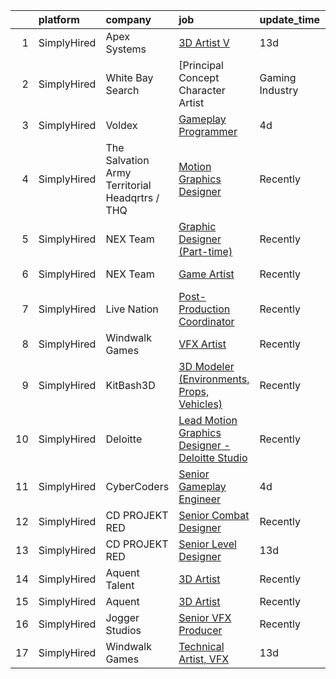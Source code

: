

|    | platform    | company                                        | job                                                                                                                                                                                  | update_time   | location                 |
|---:|:------------|:-----------------------------------------------|:-------------------------------------------------------------------------------------------------------------------------------------------------------------------------------------|:--------------|:-------------------------|
|  1 | SimplyHired | Apex Systems                                   | [3D Artist V](https://www.simplyhired.com/job/pphQl3WJh-l_yO07Ug5dXDq-9UheCSW4gCxPR-Av7CDWeI0-ytCSrA?q=vfx+designer)                                                                 | 13d           | Daly City, CA            |
|  2 | SimplyHired | White Bay Search                               | [Principal Concept Character Artist | Gaming Industry | SciFi Title | Remote](https://www.simplyhired.com/job/_16NZNBWHPA3wCHNm9DuOxeDgU9CuC-Q_7cZ-eEGzDWOF12bnNmPMA?q=vfx+designer) | 12d           | Los Angeles, CA          |
|  3 | SimplyHired | Voldex                                         | [Gameplay Programmer](https://www.simplyhired.com/job/fAfitGgLHkvEmf6LeQHX_DykxzRJJBhva6fPrFjCyjyeiJtJtWBeOQ?q=vfx+designer)                                                         | 4d            | Remote                   |
|  4 | SimplyHired | The Salvation Army Territorial Headqrtrs / THQ | [Motion Graphics Designer](https://www.simplyhired.com/job/HdVIVzxBLn7CAEj-uPa1-l16l9oufTHAxxVi64vvKgRrMBSmoGRuYA?q=vfx+designer)                                                    | Recently      | Rancho Palos Verdes, CA  |
|  5 | SimplyHired | NEX Team                                       | [Graphic Designer (Part-time)](https://www.simplyhired.com/job/ArAeCERgNJnSROsAEp2n_qO-I_lzyfnz6bM36NLhmwbGxJAjPueYyg?q=vfx+designer)                                                | Recently      | Remote                   |
|  6 | SimplyHired | NEX Team                                       | [Game Artist](https://www.simplyhired.com/job/iVkoAAMN1edBhgoQM66yQmgz4Y8e1psB7T-iOLVmv2-MQxpbwRq6-g?q=vfx+designer)                                                                 | Recently      | San Jose, CA             |
|  7 | SimplyHired | Live Nation                                    | [Post-Production Coordinator](https://www.simplyhired.com/job/e5ijToRcygPd5LThysnut0irvNRgQAm3IAKQZ6gTj1fCcUwBisrRFQ?q=vfx+designer)                                                 | Recently      | Hollywood, CA            |
|  8 | SimplyHired | Windwalk Games                                 | [VFX Artist](https://www.simplyhired.com/job/qRWaD6kbd4ZC8FD321L0qKYnbcc69qoZvgdhuB44dkE7xyo3FsLusQ?q=vfx+designer)                                                                  | Recently      | Remote                   |
|  9 | SimplyHired | KitBash3D                                      | [3D Modeler (Environments, Props, Vehicles)](https://www.simplyhired.com/job/1xCxPyrEcQMOkHjvLC21jooAHbgF__dAvdwHrvzHZZ-ho8DZ-Z4nwQ?q=vfx+designer)                                  | Recently      | Remote                   |
| 10 | SimplyHired | Deloitte                                       | [Lead Motion Graphics Designer - Deloitte Studio](https://www.simplyhired.com/job/2Rf4an1KeYHtVfVaFIeFEu_zMjSfBC9sP8YB96h2Ml3nHRVjJrGZaQ?q=vfx+designer)                             | Recently      | Austin, TX +39 locations |
| 11 | SimplyHired | CyberCoders                                    | [Senior Gameplay Engineer](https://www.simplyhired.com/job/-iyfmnOIQS5DhRteAegp_oFBXRrLcMuPT737qL4DFzKUDd0etsbe9A?q=vfx+designer)                                                    | 4d            | Phoenix, AZ              |
| 12 | SimplyHired | CD PROJEKT RED                                 | [Senior Combat Designer](https://www.simplyhired.com/job/4YhVBQynt0rv0FrmFKiXwMst9th36cAgrVVQLk_g3kEGb2JnbsShuA?q=vfx+designer)                                                      | Recently      | Boston, MA               |
| 13 | SimplyHired | CD PROJEKT RED                                 | [Senior Level Designer](https://www.simplyhired.com/job/WHXj20ZtJq-mp0J4bdsnV3sTU6Br0yaNvZsy1XS8E8CIpmOBRuX-MQ?q=vfx+designer)                                                       | 13d           | Boston, MA               |
| 14 | SimplyHired | Aquent Talent                                  | [3D Artist](https://www.simplyhired.com/job/x6jksCrJkbr0fBRo7txhNjwZ5htow9fXv59abxP3jzUpBQPw6ZZLOg?q=vfx+designer)                                                                   | Recently      | Remote                   |
| 15 | SimplyHired | Aquent                                         | [3D Artist](https://www.simplyhired.com/job/oF-hm_RwpMI1ylelTC48a2P92gAXRA7YSt58LeIKAY4Sgzpg-NWr-Q?q=vfx+designer)                                                                   | Recently      | Remote                   |
| 16 | SimplyHired | Jogger Studios                                 | [Senior VFX Producer](https://www.simplyhired.com/job/gIYnek72PRZbbP0LqcW4CJXn62liv0SJFcZuNSTsCUL3rPnx7Gjx5w?q=vfx+designer)                                                         | Recently      | New York, NY             |
| 17 | SimplyHired | Windwalk Games                                 | [Technical Artist, VFX](https://www.simplyhired.com/job/SAgi7N5vpHNSKLA3dUnoIZED8IlBwZRmeC0_OoVjNaLLQS6vn4H7sA?q=vfx+designer)                                                       | 13d           | Remote                   |
